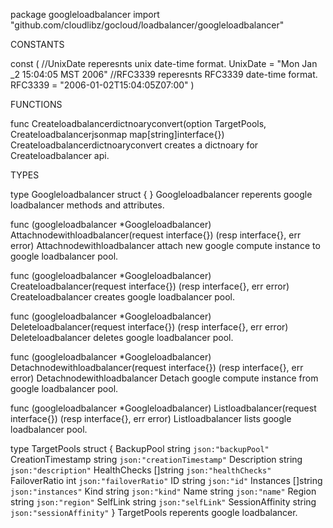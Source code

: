 package googleloadbalancer
    import "github.com/cloudlibz/gocloud/loadbalancer/googleloadbalancer"


CONSTANTS

const (
    //UnixDate reperesnts unix date-time format.
    UnixDate = "Mon Jan _2 15:04:05 MST 2006"
    //RFC3339 reperesnts RFC3339 date-time format.
    RFC3339 = "2006-01-02T15:04:05Z07:00"
)

FUNCTIONS

func Createloadbalancerdictnoaryconvert(option TargetPools, Createloadbalancerjsonmap map[string]interface{})
    Createloadbalancerdictnoaryconvert creates a dictnoary for
    Createloadbalancer api.

TYPES

type Googleloadbalancer struct {
}
    Googleloadbalancer reperents google loadbalancer methods and attributes.

func (googleloadbalancer *Googleloadbalancer) Attachnodewithloadbalancer(request interface{}) (resp interface{}, err error)
    Attachnodewithloadbalancer attach new google compute instance to google
    loadbalancer pool.

func (googleloadbalancer *Googleloadbalancer) Createloadbalancer(request interface{}) (resp interface{}, err error)
    Createloadbalancer creates google loadbalancer pool.

func (googleloadbalancer *Googleloadbalancer) Deleteloadbalancer(request interface{}) (resp interface{}, err error)
    Deleteloadbalancer deletes google loadbalancer pool.

func (googleloadbalancer *Googleloadbalancer) Detachnodewithloadbalancer(request interface{}) (resp interface{}, err error)
    Detachnodewithloadbalancer Detach google compute instance from google
    loadbalancer pool.

func (googleloadbalancer *Googleloadbalancer) Listloadbalancer(request interface{}) (resp interface{}, err error)
    Listloadbalancer lists google loadbalancer pool.

type TargetPools struct {
    BackupPool        string   `json:"backupPool"`
    CreationTimestamp string   `json:"creationTimestamp"`
    Description       string   `json:"description"`
    HealthChecks      []string `json:"healthChecks"`
    FailoverRatio     int      `json:"failoverRatio"`
    ID                string   `json:"id"`
    Instances         []string `json:"instances"`
    Kind              string   `json:"kind"`
    Name              string   `json:"name"`
    Region            string   `json:"region"`
    SelfLink          string   `json:"selfLink"`
    SessionAffinity   string   `json:"sessionAffinity"`
}
    TargetPools reperents google loadbalancer.



